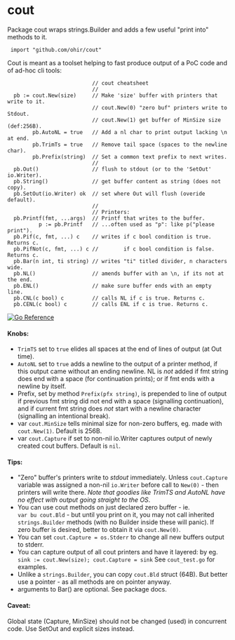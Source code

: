 # cout
Package cout wraps strings.Builder and adds a few useful "print into" methods to it.

     import "github.com/ohir/cout"

Cout is meant as a toolset helping to fast produce output of a PoC code and of ad-hoc cli tools:

```
                           // cout cheatsheet
                           //
  pb := cout.New(size)     // Make 'size' buffer with printers that write to it.
                           // cout.New(0) "zero buf" printers write to Stdout.
                           // cout.New(1) get buffer of MinSize size (def:256B).
        pb.AutoNL = true   // Add a nl char to print output lacking \n at end.
        pb.TrimTs = true   // Remove tail space (spaces to the newline char).
        pb.Prefix(string)  // Set a common text prefix to next writes.
                           //
  pb.Out()                 // flush to stdout (or to the 'SetOut' io.Writer).
  pb.String()              // get buffer content as string (does not copy).
  pb.SetOut(io.Writer) ok  // set where Out will flush (overide default).
                           //
                           // Printers:
  pb.Printf(fmt, ...args)  // Printf that writes to the buffer.
          p := pb.Printf   // ...often used as "p": like p("please print").
  pb.Pif(c, fmt, ...) c    // writes if c bool condition is true. Returns c.
  pb.PifNot(c, fmt, ...) c //        if c bool condition is false. Returns c.
  pb.Bar(n int, ti string) // writes "ti" titled divider, n characters wide.
  pb.NL()                  // amends buffer with an \n, if its not at the end.
  pb.ENL()                 // make sure buffer ends with an empty line.
  pb.CNL(c bool) c         // calls NL if c is true. Returns c.
  pb.CENL(c bool) c        // calls ENL if c is true. Returns c.
```
[![Go Reference](https://pkg.go.dev/badge/github.com/ohir/cout.svg)](https://pkg.go.dev/github.com/ohir/cout)

#### Knobs:
- `TrimTS` set to `true` elides all spaces at the end of lines of output (at Out time).
- `AutoNL` set to `true` adds a newline to the output of a printer method, if this output came without an ending newline.  NL is *not* added if fmt string does end with a space (for continuation prints); or if fmt ends with a newline by itself.
- Prefix, set by method `Prefix(pfx string)`, is prepended to line of output if previous fmt string did not end with a space (signalling continuation), and if current fmt string does *not* start with a newline character (signalling an intentional break).
- var `cout.MinSize` tells minimal size for non-zero buffers, eg. made with `cout.New(1)`. Default is 256B.
- var `cout.Capture` if set to non-nil io.Writer captures output of newly created cout buffers. Default is `nil`.

#### Tips:
- "Zero" buffer's printers write to *stdout* immediately. Unless `cout.Capture` variable was assigned a non-nil `io.Writer` before call to `New(0)` - then printers will write there. _Note that goodies like TrimTS and AutoNL have no effect with output going straight to the OS_.
- You can use cout methods on just declared zero buffer - ie. `var bu cout.Bld` - but until you print on it, you may not call inherited `strings.Builder` methods (with no Builder inside these will panic). If zero buffer is desired, better to obtain it via `cout.New(0)`.
- You can set `cout.Capture = os.Stderr` to change all new buffers output to stderr.
- You can capture output of all cout printers and have it layered: by eg.  `sink := cout.New(size); cout.Capture = sink` See `cout_test.go` for examples.
- Unlike a `strings.Builder`, you can copy `cout.Bld` struct (64B). But better use a pointer - as all methods are on pointer anyway.
- arguments to Bar() are optional. See package docs.

#### Caveat:
Global state (Capture, MinSize) should not be changed (used) in concurrent code. Use SetOut and explicit sizes instead.
